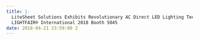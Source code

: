 ```yaml
---
title: |-
  LiteSheet Solutions Exhibits Revolutionary AC Direct LED Lighting Technology at
  LIGHTFAIR® International 2018 Booth 5045
date: 2018-04-21 23:59:00 Z
---
```


